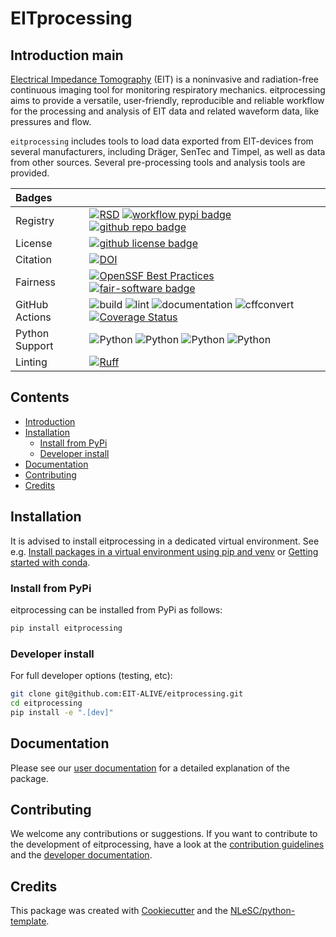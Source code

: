 # EITprocessing <!-- omit in toc -->

## Introduction main

[Electrical Impedance Tomography](https://en.wikipedia.org/wiki/Electrical_impedance_tomography) (EIT) is a noninvasive
and radiation-free continuous imaging tool for monitoring respiratory mechanics. eitprocessing aims to provide a
versatile, user-friendly, reproducible and reliable workflow for the processing and analysis of EIT data and related
waveform data, like pressures and flow.

`eitprocessing` includes tools to load data exported from EIT-devices from several manufacturers, including Dräger, SenTec
and Timpel, as well as data from other sources. Several pre-processing tools and analysis tools are provided.

<!-- TODO when available, add summarisation and reporting -->
<!-- TODO extend with short list of available tools when applicable -->

| Badges         |                                                                                                                                                                                                                                                                                                                                                                                                                                                                                                                                                                                         |
| :------------- | :-------------------------------------------------------------------------------------------------------------------------------------------------------------------------------------------------------------------------------------------------------------------------------------------------------------------------------------------------------------------------------------------------------------------------------------------------------------------------------------------------------------------------------------------------------------------------------------- |
| Registry       | [![RSD](https://img.shields.io/badge/rsd-eitprocessing-00a3e3.svg)](https://www.research-software.nl/software/eitprocessing) [![workflow pypi badge](https://img.shields.io/pypi/v/eitprocessing.svg?colorB=blue)](https://pypi.python.org/project/eitprocessing/) [![github repo badge](https://img.shields.io/badge/github-repo-000.svg?logo=github&labelColor=gray&color=blue)](git@github.com:EIT-ALIVE/eitprocessing)                                                                                                                                                              |
| License        | [![github license badge](https://img.shields.io/github/license/EIT-ALIVE/eitprocessing)](git@github.com:EIT-ALIVE/eitprocessing)                                                                                                                                                                                                                                                                                                                                                                                                                                                        |
| Citation       | [![DOI](https://zenodo.org/badge/617944717.svg)](https://zenodo.org/badge/latestdoi/617944717)                                                                                                                                                                                                                                                                                                                                                                                                                                                                                          |
| Fairness       | [![OpenSSF Best Practices](https://www.bestpractices.dev/projects/9147/badge)](https://www.bestpractices.dev/projects/9147) [![fair-software badge](https://img.shields.io/badge/fair--software.eu-%E2%97%8F%20%20%E2%97%8F%20%20%E2%97%8F%20%20%E2%97%8F%20%20%E2%97%8B-yellow)](https://fair-software.eu)                                                                                                                                                                                                                                                                             |
| GitHub Actions | ![build](https://github.com/EIT-ALIVE/eitprocessing/actions/workflows/testing.yml/badge.svg) ![lint](https://github.com/EIT-ALIVE/eitprocessing/actions/workflows/lint.yml/badge.svg) ![documentation](https://github.com/EIT-ALIVE/eitprocessing/actions/workflows/test_build_documentation.yml/badge.svg) ![cffconvert](https://github.com/EIT-ALIVE/eitprocessing/actions/workflows/cffconvert.yml/badge.svg) [![Coverage Status](https://coveralls.io/repos/github/EIT-ALIVE/eitprocessing/badge.svg?branch=main)](https://coveralls.io/github/EIT-ALIVE/eitprocessing?branch=main) |
| Python Support | ![Python](https://img.shields.io/badge/python-3.10-blue.svg) ![Python](https://img.shields.io/badge/python-3.11-blue.svg) ![Python](https://img.shields.io/badge/python-3.12-blue.svg) ![Python](https://img.shields.io/badge/python-3.13-blue.svg)                                                                                                                                                                                                                                                                                                                                     |
| Linting        | [![Ruff](https://img.shields.io/endpoint?url=https://raw.githubusercontent.com/astral-sh/ruff/main/assets/badge/v2.json)](https://github.com/astral-sh/ruff)                                                                                                                                                                                                                                                                                                                                                                                                                            |

## Contents <!-- omit in toc -->

- [Introduction](#introduction)
- [Installation](#installation)
  - [Install from PyPi](#install-from-pypi)
  - [Developer install](#developer-install)
- [Documentation](#documentation)
- [Contributing](#contributing)
- [Credits](#credits)

## Installation <!-- --8<-- [start:install] -->

It is advised to install eitprocessing in a dedicated virtual environment. See e.g. [Install packages in a virtual
environment using pip and
venv](https://packaging.python.org/en/latest/guides/installing-using-pip-and-virtual-environments/) or [Getting started
with conda](https://docs.conda.io/projects/conda/en/stable/user-guide/getting-started.html).

### Install from PyPi

eitprocessing can be installed from PyPi as follows:

```bash
pip install eitprocessing
```

### Developer install

For full developer options (testing, etc):

```bash
git clone git@github.com:EIT-ALIVE/eitprocessing.git
cd eitprocessing
pip install -e ".[dev]"
```

<!-- --8<-- [end:install] -->

## Documentation

Please see our [user documentation](https://eit-alive.github.io/eitprocessing/) for a detailed explanation of the package.

## Contributing

We welcome any contributions or suggestions. If you want to contribute to the development of eitprocessing,
have a look at the [contribution guidelines](CONTRIBUTING.md) and the [developer documentation](README.dev.md).

## Credits

This package was created with [Cookiecutter](https://github.com/audreyr/cookiecutter) and the [NLeSC/python-template](https://github.com/NLeSC/python-template).
